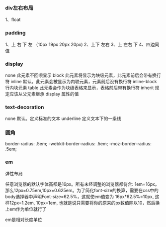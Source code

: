 ### div左右布局
1、float
### padding
1、上 右 下 左 （10px 19px 20px 20px)
2、上下 左右
3、上 左右 下
4、四边同值
### display
none                    此元素不回呗显示
block                   此元素将显示为块级元素，此元素前后会带有换行符
inline                  默认。此元素会被显示为内联元素，元素前后没有换行符
inline-block            行内块元素
table                   此元素会作为块级表格来显示，表格前后带有换行符
inherit                 规定应该从父元素继承 display 属性的值
### text-decoration
none                    默认。定义标准的文本
underline               定义文本下的一条线
### 圆角
border-radius: .5em;
-webkit-border-radius: .5em; 
-moz-border-radius: .5em;
### em
弹性布局

任意浏览器的默认字体高都是16px。所有未经调整的浏览器都符合: 1em=16px。那么12px=0.75em,10px=0.625em。为了简化font-size的换算，需要在css中的body选择器中声明Font-size=62.5%，这就使em值变为 16px*62.5%=10px, 这样12px=1.2em, 10px=1em, 也就是说只需要将你的原来的px数值除以10，然后换上em作为单位就行了

em是相对长度单位